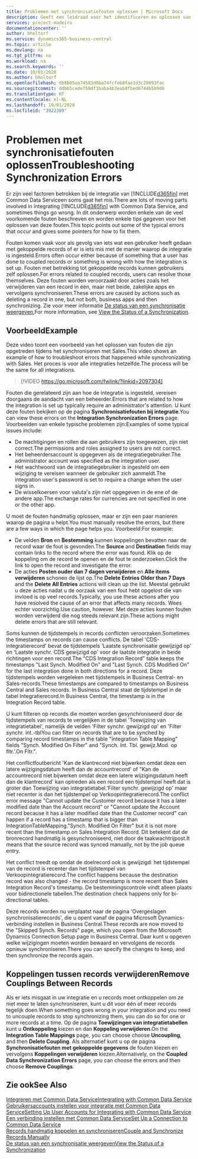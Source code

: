 ```yaml
---
title: Problemen met synchronisatiefouten oplossen | Microsoft Docs
description: Geeft een leidraad voor het identificeren en oplossen van synchronisatiefouten.
services: project-madeira
documentationcenter: ''
author: bholtorf
ms.service: dynamics365-business-central
ms.topic: article
ms.devlang: na
ms.tgt_pltfrm: na
ms.workload: na
ms.search.keywords: ''
ms.date: 10/01/2020
ms.author: bholtorf
ms.openlocfilehash: db8b05aa74583d8ba74fcfeb8fae1d3c28893fac
ms.sourcegitcommit: ddbb5cede750df1baba4b3eab8fbed6744b5b9d6
ms.translationtype: HT
ms.contentlocale: nl-NL
ms.lasthandoff: 10/01/2020
ms.locfileid: "3922389"
---
```

# <a name="troubleshooting-synchronization-errors"></a><span data-ttu-id="e779e-103">Problemen met synchronisatiefouten oplossen</span><span class="sxs-lookup"><span data-stu-id="e779e-103">Troubleshooting Synchronization Errors</span></span>
<span data-ttu-id="e779e-104">Er zijn veel factoren betrokken bij de integratie van [!INCLUDE[d365fin](includes/d365fin_md.md)] met Common Data Serviceen soms gaat het mis.</span><span class="sxs-lookup"><span data-stu-id="e779e-104">There are lots of moving parts involved in integrating [!INCLUDE[d365fin](includes/d365fin_md.md)] with Common Data Service, and sometimes things go wrong.</span></span> <span data-ttu-id="e779e-105">In dit onderwerp worden enkele van de veel voorkomende fouten beschreven en worden enkele tips gegeven voor het oplossen van deze fouten.</span><span class="sxs-lookup"><span data-stu-id="e779e-105">This topic points out some of the typical errors that occur and gives some pointers for how to fix them.</span></span>

<span data-ttu-id="e779e-106">Fouten komen vaak voor als gevolg van iets wat een gebruiker heeft gedaan met gekoppelde records of er is iets mis met de manier waarop de integratie is ingesteld.</span><span class="sxs-lookup"><span data-stu-id="e779e-106">Errors often occur either because of something that a user has done to coupled records or something is wrong with how the integration is set up.</span></span> <span data-ttu-id="e779e-107">Fouten met betrekking tot gekoppelde records kunnen gebruikers zelf oplossen.</span><span class="sxs-lookup"><span data-stu-id="e779e-107">For errors related to coupled records, users can resolve those themselves.</span></span> <span data-ttu-id="e779e-108">Deze fouten worden veroorzaakt door acties zoals het verwijderen van een record in één, maar niet beide, zakelijke apps en vervolgens synchroniseren.</span><span class="sxs-lookup"><span data-stu-id="e779e-108">These errors are caused by actions such as deleting a record in one, but not both, business apps and then synchronizing.</span></span> <span data-ttu-id="e779e-109">Zie voor meer informatie [De status van een synchronisatie weergeven](admin-how-to-view-synchronization-status.md),</span><span class="sxs-lookup"><span data-stu-id="e779e-109">For more information, see [View the Status of a Synchronization](admin-how-to-view-synchronization-status.md).</span></span>

## <a name="example"></a><span data-ttu-id="e779e-110">Voorbeeld</span><span class="sxs-lookup"><span data-stu-id="e779e-110">Example</span></span>
<span data-ttu-id="e779e-111">Deze video toont een voorbeeld van het oplossen van fouten die zijn opgetreden tijdens het synchroniseren met Sales.</span><span class="sxs-lookup"><span data-stu-id="e779e-111">This video shows an example of how to troubleshoot errors that happened while synchronizating with Sales.</span></span> <span data-ttu-id="e779e-112">Het proces is voor alle integraties hetzelfde.</span><span class="sxs-lookup"><span data-stu-id="e779e-112">The process will be the same for all integrations.</span></span> 

> [!VIDEO https://go.microsoft.com/fwlink/?linkid=2097304]

<span data-ttu-id="e779e-113">Fouten die gerelateerd zijn aan hoe de integratie is ingesteld, vereisen doorgaans de aandacht van een beheerder.</span><span class="sxs-lookup"><span data-stu-id="e779e-113">Errors that are related to how the integration is set up typically require an administrator's attention.</span></span> <span data-ttu-id="e779e-114">U kunt deze fouten bekijken op de pagina **Synchronisatiefouten bij integratie**.</span><span class="sxs-lookup"><span data-stu-id="e779e-114">You can view these errors on the **Integration Synchronization Errors** page.</span></span> <span data-ttu-id="e779e-115">Voorbeelden van enkele typische problemen zijn:</span><span class="sxs-lookup"><span data-stu-id="e779e-115">Examples of some typical issues include:</span></span>  
  
* <span data-ttu-id="e779e-116">De machtigingen en rollen die aan gebruikers zijn toegewezen, zijn niet correct.</span><span class="sxs-lookup"><span data-stu-id="e779e-116">The permissions and roles assigned to users are not correct.</span></span>  
* <span data-ttu-id="e779e-117">Het beheerdersaccount is opgegeven als de integratiegebruiker.</span><span class="sxs-lookup"><span data-stu-id="e779e-117">The administrator account was specified as the integration user.</span></span>  
* <span data-ttu-id="e779e-118">Het wachtwoord van de integratiegebruiker is ingesteld om een wijziging te vereisen wanneer de gebruiker zich aanmeldt.</span><span class="sxs-lookup"><span data-stu-id="e779e-118">The integration user's password is set to require a change when the user signs in.</span></span>  
* <span data-ttu-id="e779e-119">De wisselkoersen voor valuta's zijn niet opgegeven in de ene of de andere app.</span><span class="sxs-lookup"><span data-stu-id="e779e-119">The exchange rates for currencies are not specified in one or the other app.</span></span>  
  
<span data-ttu-id="e779e-120">U moet de fouten handmatig oplossen, maar er zijn een paar manieren waarop de pagina u helpt.</span><span class="sxs-lookup"><span data-stu-id="e779e-120">You must manually resolve the errors, but there are a few ways in which the page helps you.</span></span> <span data-ttu-id="e779e-121">Voorbeeld:</span><span class="sxs-lookup"><span data-stu-id="e779e-121">For example:</span></span>  

* <span data-ttu-id="e779e-122">De velden **Bron** en **Bestemming** kunnen koppelingen bevatten naar de record waar de fout is gevonden.</span><span class="sxs-lookup"><span data-stu-id="e779e-122">The **Source** and **Destination** fields may contain links to the record where the error was found.</span></span> <span data-ttu-id="e779e-123">Klik op de koppeling om de record te openen en de fout te onderzoeken.</span><span class="sxs-lookup"><span data-stu-id="e779e-123">Click the link to open the record and investigate the error.</span></span>  
* <span data-ttu-id="e779e-124">De acties **Posten ouder dan 7 dagen verwijderen** en **Alle items verwijderen** schonen de lijst op.</span><span class="sxs-lookup"><span data-stu-id="e779e-124">The **Delete Entries Older than 7 Days** and the **Delete All Entries** actions will clean up the list.</span></span> <span data-ttu-id="e779e-125">Meestal gebruikt u deze acties nadat u de oorzaak van een fout hebt opgelost die van invloed is op veel records.</span><span class="sxs-lookup"><span data-stu-id="e779e-125">Typically, you use these actions after you have resolved the cause of an error that affects many records.</span></span> <span data-ttu-id="e779e-126">Wees echter voorzichtig.</span><span class="sxs-lookup"><span data-stu-id="e779e-126">Use caution, however.</span></span> <span data-ttu-id="e779e-127">Met deze acties kunnen fouten worden verwijderd die nog steeds relevant zijn.</span><span class="sxs-lookup"><span data-stu-id="e779e-127">These actions might delete errors that are still relevant.</span></span>

<span data-ttu-id="e779e-128">Soms kunnen de tijdstempels in records conflicten veroorzaken.</span><span class="sxs-lookup"><span data-stu-id="e779e-128">Sometimes the timestamps on records can cause conflicts.</span></span> <span data-ttu-id="e779e-129">De tabel 'CDS-integratierecord' bevat de tijdstempels 'Laatste synchronisatie gewijzigd op' en 'Laatste synchr. CDS gewijzigd op' voor de laatste integratie in beide richtingen voor een record.</span><span class="sxs-lookup"><span data-stu-id="e779e-129">The "CDS Integration Record" table keeps the timestamps "Last Synch. Modified On" and "Last Synch. CDS Modified On" for the last integration done in both directions for a record.</span></span> <span data-ttu-id="e779e-130">Deze tijdstempels worden vergeleken met tijdstempels in Business Central- en Sales-records.</span><span class="sxs-lookup"><span data-stu-id="e779e-130">These timestamps are compared to timestamps on Business Central and Sales records.</span></span> <span data-ttu-id="e779e-131">In Business Central staat de tijdstempel in de tabel Integratierecord.</span><span class="sxs-lookup"><span data-stu-id="e779e-131">In Business Central, the timestamp is in the Integration Record table.</span></span>

<span data-ttu-id="e779e-132">U kunt filteren op records die moeten worden gesynchroniseerd door de tijdstempels van records te vergelijken in de tabel 'Toewijzing van integratietabel', namelijk de velden 'Filter synchr. gewijzigd op' en 'Filter synchr. int.-tbl</span><span class="sxs-lookup"><span data-stu-id="e779e-132">You can filter on records that are to be synched by comparing record timestamps in the table "Integration Table Mapping" fields "Synch. Modified On Filter" and "Synch. Int. Tbl.</span></span> <span data-ttu-id="e779e-133">gewijz.</span><span class="sxs-lookup"><span data-stu-id="e779e-133">Mod.</span></span> <span data-ttu-id="e779e-134">op fltr.'.</span><span class="sxs-lookup"><span data-stu-id="e779e-134">On Fltr.".</span></span>

<span data-ttu-id="e779e-135">Het conflictfoutbericht 'Kan de klantrecord niet bijwerken omdat deze een latere wijzigingsdatum heeft dan de accountrecord' of "Kan de accountrecord niet bijwerken omdat deze een latere wijzigingsdatum heeft dan de klantrecord' kan optreden als een record een tijdstempel heeft dat is groter dan Toewijzing van integratietabel.'Filter synchr. gewijzigd op' maar niet recenter is dan het tijdstempel op Verkoopintegratierecord.</span><span class="sxs-lookup"><span data-stu-id="e779e-135">The conflict error message "Cannot update the Customer record because it has a later modified date than the Account record" or "Cannot update the Account record because it has a later modified date than the Customer record" can happen if a record has a timestamp that is bigger than IntegrationTableMapping."Synch. Modified On Filter" but it is not more recent than the timestamp on Sales Integration Record.</span></span> <span data-ttu-id="e779e-136">Dit betekent dat de bronrecord handmatig is gesynchroniseerd, niet door de taakwachtrijpost.</span><span class="sxs-lookup"><span data-stu-id="e779e-136">It means that the source record was synced manually, not by the job queue entry.</span></span> 

<span data-ttu-id="e779e-137">Het conflict treedt op omdat de doelrecord ook is gewijzigd: het tijdstempel van de record is recenter dan het tijdstempel van Verkoopintegratierecord.</span><span class="sxs-lookup"><span data-stu-id="e779e-137">The conflict happens because the destination record was also changed  - the record timestamp is more recent than Sales Integration Record's timestamp.</span></span> <span data-ttu-id="e779e-138">De bestemmingscontrole vindt alleen plaats voor bidirectionele tabellen.</span><span class="sxs-lookup"><span data-stu-id="e779e-138">The destination check happens only for bi-directional tables.</span></span> 

<span data-ttu-id="e779e-139">Deze records worden nu verplaatst naar de pagina 'Overgeslagen synchronisatierecords', die u opent vanaf de pagina Microsoft Dynamics-verbinding instellen in Business Central.</span><span class="sxs-lookup"><span data-stu-id="e779e-139">These records are now moved to the "Skipped Synch. Records" page, which you open from the Microsoft Dynamics Connection Setup page in Business Central.</span></span> <span data-ttu-id="e779e-140">Daar kunt u opgeven welke wijzigingen moeten worden bewaard en vervolgens de records opnieuw synchroniseren.</span><span class="sxs-lookup"><span data-stu-id="e779e-140">There you can specify the changes to keep, and then synchronize the records again.</span></span>

## <a name="remove-couplings-between-records"></a><span data-ttu-id="e779e-141">Koppelingen tussen records verwijderen</span><span class="sxs-lookup"><span data-stu-id="e779e-141">Remove Couplings Between Records</span></span>
<span data-ttu-id="e779e-142">Als er iets misgaat in uw integratie en u records moet ontkoppelen om ze niet meer te laten synchroniseren, kunt u dit voor één of meer records tegelijk doen.</span><span class="sxs-lookup"><span data-stu-id="e779e-142">When something goes wrong in your integration and you need to uncouple records to stop synchronizing them, you can do so for one or more records at a time.</span></span> <span data-ttu-id="e779e-143">Op de pagina **Toewijzingen van integratietabellen** kunt u **Ontkoppeling** kiezen en dan **Koppeling verwijderen**.</span><span class="sxs-lookup"><span data-stu-id="e779e-143">On the **Integration Table Mappings** page, you can choose choose **Uncoupling**, and then **Delete Coupling**.</span></span> <span data-ttu-id="e779e-144">Als alternatief kunt u op de pagina **Synchronisatiefouten met gekoppelde gegevens** de fouten kiezen en vervolgens **Koppelingen verwijderen** kiezen.</span><span class="sxs-lookup"><span data-stu-id="e779e-144">Alternatively, on the **Coupled Data Synchronization Errors** page, you can choose the errors and then choose **Remove Couplings**.</span></span> 

## <a name="see-also"></a><span data-ttu-id="e779e-145">Zie ook</span><span class="sxs-lookup"><span data-stu-id="e779e-145">See Also</span></span>
[<span data-ttu-id="e779e-146">Integreren met Common Data Service</span><span class="sxs-lookup"><span data-stu-id="e779e-146">Integrating with Common Data Service</span></span>](admin-prepare-dynamics-365-for-sales-for-integration.md)  
[<span data-ttu-id="e779e-147">Gebruikersaccounts instellen voor integratie met Common Data Service</span><span class="sxs-lookup"><span data-stu-id="e779e-147">Setting Up User Accounts for Integrating with Common Data Service</span></span>](admin-setting-up-integration-with-dynamics-sales.md)  
[<span data-ttu-id="e779e-148">Een verbinding instellen met Common Data Service</span><span class="sxs-lookup"><span data-stu-id="e779e-148">Set Up a Connection to Common Data Service</span></span>](admin-how-to-set-up-a-dynamics-crm-connection.md)  
[<span data-ttu-id="e779e-149">Records handmatig koppelen en synchroniseren</span><span class="sxs-lookup"><span data-stu-id="e779e-149">Couple and Synchronize Records Manually</span></span>](admin-how-to-couple-and-synchronize-records-manually.md)  
[<span data-ttu-id="e779e-150">De status van een synchronisatie weergeven</span><span class="sxs-lookup"><span data-stu-id="e779e-150">View the Status of a Synchronization</span></span>](admin-how-to-view-synchronization-status.md)  
